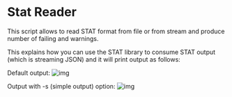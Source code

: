 # Stat Reader

This script allows to read STAT format from file or from stream and produce number of failing and warnings.

This explains how you can use the STAT library to consume STAT output (which is streaming JSON) and it will print output as follows:

Default output:
![img](https://i.gyazo.com/5c33108b3bf2430c0baf6878a730cd16.png)

Output with -s (simple output) option:
![img](https://i.gyazo.com/86038451b7eb18ca95d263690fa183c9.png)
